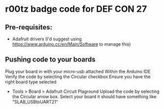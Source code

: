 # r00tz badge code for DEF CON 27

## Pre-requisites:
- Adafruit drivers (I'd suggest using https://www.arduino.cc/en/Main/Software to manage this)

## Pushing code to your boards
Plug your board in with your micro-usb attached
Within the Arduino IDE
Verify the code by selecting the Circular checkbox
Ensure you have the right board type selected
- Tools > Board > Adafruit Circuit Plaground
Upload the code by selecting the Circular arrow box.
Select your board it should have something like "SLAB_USBtoUART21"
